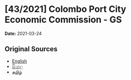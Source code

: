 # [43/2021] Colombo Port City Economic Commission - GS

**Date:** 2021-03-24

## Original Sources

- [English](https://documents.gov.lk/view/bills/2021/3/43-2021_E.pdf)
- [සිංහල](https://documents.gov.lk/view/bills/2021/3/43-2021_S.pdf)
- [தமிழ்](https://documents.gov.lk/view/bills/2021/3/43-2021_T.pdf)
